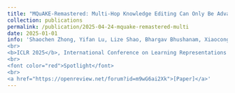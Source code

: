 ```yaml
---
title: "MQuAKE-Remastered: Multi-Hop Knowledge Editing Can Only Be Advanced with Reliable Evaluations"
collection: publications
permalink: /publication/2025-04-24-mquake-remastered-multi
date: 2025-01-01
info: 'Shaochen Zhong, Yifan Lu, Lize Shao, Bhargav Bhushanam, Xiaocong Du, Yixin Wan, Yucheng Shi, <b>Daochen Zha</b>, Yiwei Wang, Ninghao Liu, Kaixiong Zhou, Shuai Xu, Kai-Wei Chang, Louis Feng, Vipin Chaudhary, Xia Hu
<br>
<b>ICLR 2025</b>, International Conference on Learning Representations
<br>
<font color="red">Spotlight</font>
<br>
<a href="https://openreview.net/forum?id=m9wG6ai2Xk">[Paper]</a>'
---
```

